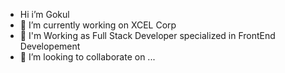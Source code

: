 -  Hi i’m Gokul
- 🔭 I’m currently working on XCEL Corp
-  🌱 I'm Working as Full Stack Developer specialized in FrontEnd Developement
-  👯 I’m looking to collaborate on ...
<!-- - 🔭 I’m currently working on prenetics
- 🌱 I’m currently learning frontend developer soon to be a full stack developer
- 👯 I’m looking to collaborate on ...
- 🤔 I’m looking for help with ...
- 💬 Ask me about ...
- 📫 How to reach me: ...
- 😄 Pronouns: ...
- ⚡ Fun fact: ... -->

